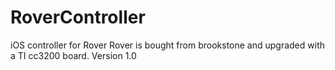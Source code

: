 # RoverController

iOS controller for Rover 
Rover is bought from brookstone and upgraded with a TI cc3200 board.
 Version 1.0
